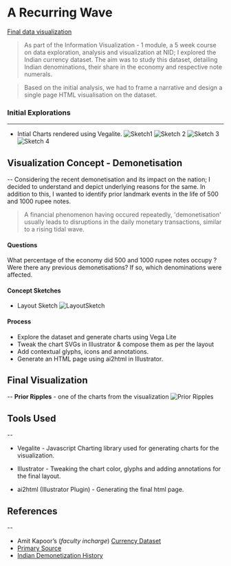 # A Recurring Wave

[Final data visualization](https://illusionink.github.io/notes_dataviz/)

 > As part of the Information Visualization - 1 module, a 5 week course on data exploration, analysis and visualization at NID; I explored the Indian currency dataset. The aim was to study this dataset, detailing Indian denominations, their share in the economy and respective note numerals. 
 
 > Based on the initial analysis, we had to frame a narrative and design a single page HTML visualisation on the dataset.
 
 
### Initial Explorations
------

 - Intial Charts rendered using Vegalite.
 ![Sketch1](https://github.com/IllusionInk/notes_dataviz/blob/master/assets/charts/denom_event-01.jpg)
 ![Sketch 2](https://github.com/IllusionInk/notes_dataviz/blob/master/assets/charts/denom_history-01.jpg)
 ![Sketch 3](https://github.com/IllusionInk/notes_dataviz/blob/master/assets/charts/dotmap_money.jpg)
 ![Sketch 4](https://github.com/IllusionInk/notes_dataviz/blob/master/assets/charts/note-share.jpg)

## Visualization Concept  - Demonetisation
--
Considering the recent demonetisation and its impact on the nation; I decided to understand and depict underlying reasons for the same. In addition to this, I wanted to identify prior landmark events in the life of 500 and 1000 rupee notes.

>A financial phenomenon having occured repeatedly, 'demonetisation' usually leads to disruptions in the daily monetary transactions, similar  to a rising tidal wave. 

#### Questions
What percentage of the economy did 500 and 1000 rupee notes occupy ?
Were there any previous demonetisations?  If so, which denominations were affected.

#### Concept Sketches
 - Layout Sketch 
  ![LayoutSketch](https://github.com/IllusionInk/notes_dataviz/blob/master/assets/charts/initial_sketches-03.jpg)

#### Process
 - Explore the dataset and generate charts using Vega Lite 
 - Tweak the chart SVGs in Illustrator & compose them as per the layout
 - Add contextual glyphs, icons and annotations.
 - Generate an HTML page using ai2html in Illustrator.

## Final Visualization
--
**Prior Ripples** -  one of the charts from the visualization
![Prior Ripples](https://github.com/IllusionInk/notes_dataviz/blob/master/assets/charts/prior%20ripples-04.jpg)


## Tools Used
--

 - Vegalite - Javascript Charting library used for generating charts for the visualization.

- Illustrator - Tweaking the chart color, glyphs and adding annotations for the final layout.

- ai2html (Illustrator Plugin) - Generating the final html page.

## References
--
 - Amit Kapoor’s (*faculty incharge*) [Currency Dataset](https://github.com/amitkaps/visdown/blob/master/data/notes.csv) 
 - [ Primary Source](https://www.rbi.org.in/scripts/PublicationsView.aspx?id=17293)
 - [Indian Demonetization History](https://mostlyeconomics.wordpress.com/2016/11/11/digging-through-india-demonetization-history-12-jan-1946-saturday-and-16-jan-1978-monday/) 

